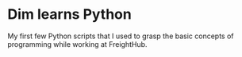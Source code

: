 # Dim learns Python
My first few Python scripts that I used to grasp the basic concepts of programming while working at FreightHub.
